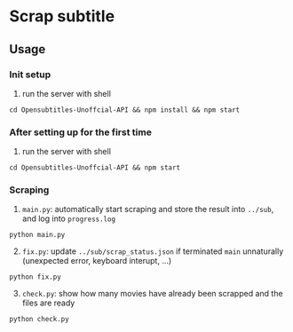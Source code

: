 # Scrap subtitle

## Usage
### Init setup

1. run the server with shell
```{shell}
cd Opensubtitles-Unoffcial-API && npm install && npm start
```


### After setting up for the first time
1. run the server with shell
```{shell}
cd Opensubtitles-Unoffcial-API && npm start
```

### Scraping
1. `main.py`: automatically start scraping and store the result into `../sub`, and log into `progress.log`
```{shell}
python main.py
```


2. `fix.py`: update `../sub/scrap_status.json` if terminated `main` unnaturally (unexpected error, keyboard interupt, ...)
```{shell}
python fix.py
```

3. `check.py`: show how many movies have already been scrapped and the files are ready 
```{shell}
python check.py
```
